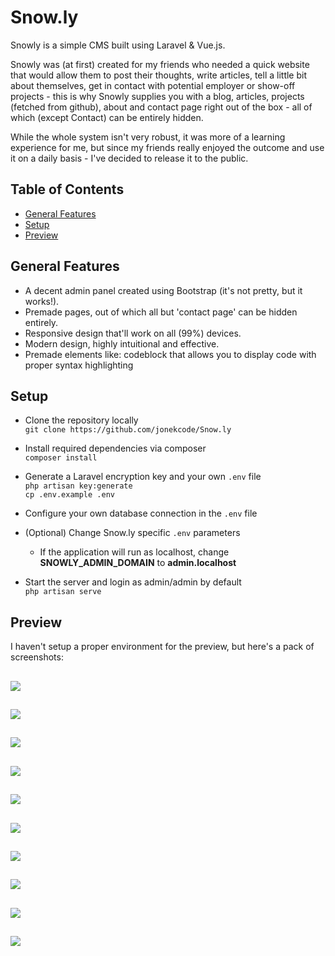 # Snow.ly

Snowly is a simple CMS built using Laravel & Vue.js.

Snowly was (at first) created for my friends who needed a quick website that would allow them to post their thoughts, write articles, tell a little bit about themselves, get in contact with potential employer or show-off projects - this is why Snowly supplies you with a blog, articles, projects (fetched from github), about and contact page right out of the box - all of which (except Contact) can be entirely hidden.

While the whole system isn't very robust, it was more of a learning experience for me, but since my friends really enjoyed the outcome and use it on a daily basis - I've decided to release it to the public.

## Table of Contents

-   [General Features](#general-features)
-   [Setup](#setup)
-   [Preview](#preview)

## General Features

-   A decent admin panel created using Bootstrap (it's not pretty, but it works!).
-   Premade pages, out of which all but 'contact page' can be hidden entirely.
-   Responsive design that'll work on all (99%) devices.
-   Modern design, highly intuitional and effective.
-   Premade elements like: codeblock that allows you to display code with proper syntax highlighting

## Setup

-   Clone the repository locally  
    `git clone https://github.com/jonekcode/Snow.ly`

-   Install required dependencies via composer  
    `composer install`

-   Generate a Laravel encryption key and your own `.env` file  
    `php artisan key:generate`  
    `cp .env.example .env`

-   Configure your own database connection in the `.env` file

-   (Optional) Change Snow.ly specific `.env` parameters

    -   If the application will run as localhost, change **SNOWLY_ADMIN_DOMAIN** to **admin.localhost**

-   Start the server and login as admin/admin by default  
    `php artisan serve`

## Preview

I haven't setup a proper environment for the preview, but here's a pack of screenshots:

## ![](https://i.imgur.com/1ACLfJz.jpg)

## ![](https://i.imgur.com/f2KvpNw.jpg)

## ![](https://i.imgur.com/MZIzZvA.jpg)

## ![](https://i.imgur.com/lBrjkgA.jpg)

## ![](https://i.imgur.com/CeBPmET.jpg)

## ![](https://i.imgur.com/Pr9YKTP.jpg)

## ![](https://i.imgur.com/CuGpUz9.jpg)

## ![](https://i.imgur.com/TeV2ZHX.jpg)

## ![](https://i.imgur.com/Y200TWx.jpg)

## ![](https://i.imgur.com/tIb1oyJ.jpg)
